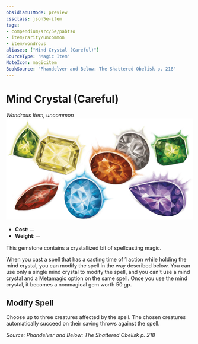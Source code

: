 ```yaml
---
obsidianUIMode: preview
cssclass: json5e-item
tags:
- compendium/src/5e/pabtso
- item/rarity/uncommon
- item/wondrous
aliases: ["Mind Crystal (Careful)"]
SourceType: "Magic Item"
NoteIcon: magicitem
BookSource: "Phandelver and Below: The Shattered Obelisk p. 218"
---
```

# Mind Crystal (Careful)
*Wondrous Item, uncommon*  
![](https://raw.githubusercontent.com/5etools-mirror-2/5etools-img/main/items/PaBTSO/Mind%20Crystal.webp#right)  

- **Cost**: ⏤
- **Weight**: ⏤

This gemstone contains a crystallized bit of spellcasting magic.

When you cast a spell that has a casting time of 1 action while holding the mind crystal, you can modify the spell in the way described below. You can use only a single mind crystal to modify the spell, and you can't use a mind crystal and a Metamagic option on the same spell. Once you use the mind crystal, it becomes a nonmagical gem worth 50 gp.

## Modify Spell

Choose up to three creatures affected by the spell. The chosen creatures automatically succeed on their saving throws against the spell.

*Source: Phandelver and Below: The Shattered Obelisk p. 218*